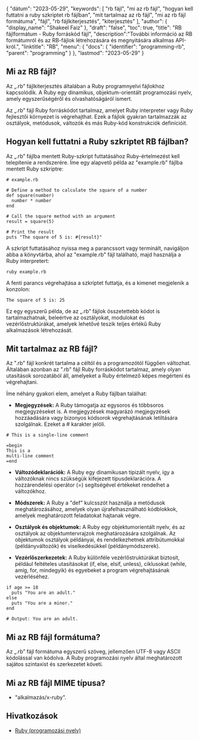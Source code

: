 {
"dátum": "2023-05-29",
  "keywords": [
"rb fájl",
"mi az rb fájl",
"hogyan kell futtatni a ruby szkriptet rb fájlban",
"mit tartalmaz az rb fájl",
"mi az rb fájl formátuma",
"fájl",
"rb fájlkiterjesztés",
"kiterjesztés"
],
  "author": {
"display_name": "Shakeel Faiz"
},
"draft": "false",
"toc": true,
"title": "RB fájlformátum - Ruby forráskód fájl",
  "description":"További információ az RB formátumról és az RB-fájlok létrehozására és megnyitására alkalmas API-król.",
  "linktitle": "RB",
  "menu": {
    "docs": {
      "identifier": "programming-rb",
      "parent": "programming"
}
},
"lastmod": "2023-05-29"
}

## Mi az RB fájl?

Az „.rb” fájlkiterjesztés általában a Ruby programnyelvi fájlokhoz kapcsolódik. A Ruby egy dinamikus, objektum-orientált programozási nyelv, amely egyszerűségéről és olvashatóságáról ismert.

Az „.rb” fájl Ruby forráskódot tartalmaz, amelyet Ruby interpreter vagy Ruby fejlesztői környezet is végrehajthat. Ezek a fájlok gyakran tartalmazzák az osztályok, metódusok, változók és más Ruby-kód konstrukciók definícióit.

## Hogyan kell futtatni a Ruby szkriptet RB fájlban?

Az „.rb” fájlba mentett Ruby-szkript futtatásához Ruby-értelmezést kell telepítenie a rendszerére. Íme egy alapvető példa az "example.rb" fájlba mentett Ruby szkriptre:

```
# example.rb

# Define a method to calculate the square of a number
def square(number)
  number * number
end

# Call the square method with an argument
result = square(5)

# Print the result
puts "The square of 5 is: #{result}"
```

A szkript futtatásához nyissa meg a parancssort vagy terminált, navigáljon abba a könyvtárba, ahol az "example.rb" fájl található, majd használja a Ruby interpretert:

```
ruby example.rb
```

A fenti parancs végrehajtása a szkriptet futtatja, és a kimenet megjelenik a konzolon:

```
The square of 5 is: 25
```

Ez egy egyszerű példa, de az „.rb” fájlok összetettebb kódot is tartalmazhatnak, beleértve az osztályokat, modulokat és vezérlőstruktúrákat, amelyek lehetővé teszik teljes értékű Ruby alkalmazások létrehozását.

## Mit tartalmaz az RB fájl?

Az ".rb" fájl konkrét tartalma a céltól és a programozótól függően változhat. Általában azonban az ".rb" fájl Ruby forráskódot tartalmaz, amely olyan utasítások sorozatából áll, amelyeket a Ruby értelmező képes megérteni és végrehajtani.

Íme néhány gyakori elem, amelyet a Ruby fájlban találhat:

- **Megjegyzések:** A Ruby támogatja az egysoros és többsoros megjegyzéseket is. A megjegyzések magyarázó megjegyzések hozzáadására vagy bizonyos kódsorok végrehajtásának letiltására szolgálnak. Ezeket a # karakter jelöli.

```
# This is a single-line comment

=begin
This is a
multi-line comment
=end
```

- **Változódeklarációk:** A Ruby egy dinamikusan tipizált nyelv, így a változóknak nincs szükségük kifejezett típusdeklarációra. A hozzárendelési operátor (=) segítségével értékeket rendelhet a változókhoz.

- **Módszerek:** A Ruby a "def" kulcsszót használja a metódusok meghatározásához, amelyek olyan újrafelhasználható kódblokkok, amelyek meghatározott feladatokat hajtanak végre.

- **Osztályok és objektumok:** A Ruby egy objektumorientált nyelv, és az osztályok az objektumtervrajzok meghatározására szolgálnak. Az objektumok osztályok példányai, és rendelkezhetnek attribútumokkal (példányváltozók) és viselkedésükkel (példánymódszerek).

- **Vezérlőszerkezetek:** A Ruby különféle vezérlőstruktúrákat biztosít, például feltételes utasításokat (if, else, elsif, unless), ciklusokat (while, amíg, for, mindegyik) és egyebeket a program végrehajtásának vezérléséhez.

```
if age >= 18
  puts "You are an adult."
else
  puts "You are a minor."
end

# Output: You are an adult.
```

## Mi az RB fájl formátuma?

Az „.rb” fájl formátuma egyszerű szöveg, jellemzően UTF-8 vagy ASCII kódolással van kódolva. A Ruby programozási nyelv által meghatározott sajátos szintaxist és szerkezetet követi.

## Mi az RB fájl MIME típusa?

- "alkalmazás/x-ruby".

## Hivatkozások
* [Ruby (programozási nyelv)](https://en.wikipedia.org/wiki/Ruby_(programming_language))


